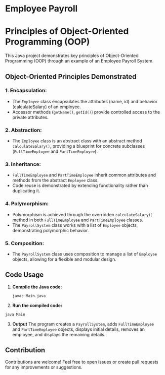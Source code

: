 # Employee Payroll

# Principles of Object-Oriented Programming (OOP) 

This Java project demonstrates key principles of Object-Oriented Programming (OOP) through an example of an Employee Payroll System.

## Object-Oriented Principles Demonstrated

### 1. Encapsulation:
   - The `Employee` class encapsulates the attributes (name, id) and behavior (calculateSalary) of an employee.
   - Accessor methods (`getName()`, `getId()`) provide controlled access to the private attributes.

### 2. Abstraction:
   - The `Employee` class is an abstract class with an abstract method `calculateSalary()`, providing a blueprint for concrete subclasses (`FullTimeEmployee` and `PartTimeEmployee`).

### 3. Inheritance:
   - `FullTimeEmployee` and `PartTimeEmployee` inherit common attributes and methods from the abstract `Employee` class.
   - Code reuse is demonstrated by extending functionality rather than duplicating it.

### 4. Polymorphism:
   - Polymorphism is achieved through the overridden `calculateSalary()` method in both `FullTimeEmployee` and `PartTimeEmployee` classes.
   - The `PayrollSystem` class works with a list of `Employee` objects, demonstrating polymorphic behavior.

### 5. Composition:
   - The `PayrollSystem` class uses composition to manage a list of `Employee` objects, allowing for a flexible and modular design.

## Code Usage

1. **Compile the Java code:**
   ```bash
   javac Main.java

2. **Run the compiled code:**
  ```bash
  java Main
```
3. **Output**
  The program creates a `PayrollSystem`, adds `FullTimeEmployee` and `PartTimeEmployee` objects, displays initial details, removes an employee, and displays the remaining details.

## Contribution
  Contributions are welcome! Feel free to open issues or create pull requests for any improvements or suggestions.
